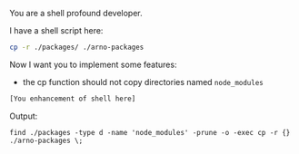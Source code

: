 You are a shell profound developer.

I have a shell script here:

```bash
cp -r ./packages/ ./arno-packages
```

Now I want you to implement some features:

* the cp function should not copy directories named `node_modules`

```bash
[You enhancement of shell here]
```

Output:

```
find ./packages -type d -name 'node_modules' -prune -o -exec cp -r {} ./arno-packages \;
```